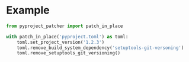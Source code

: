 <!-- markdownlint-configure-file { "MD041": { "level": 1 } } -->

# Example

```py
from pyproject_patcher import patch_in_place

with patch_in_place('pyproject.toml') as toml:
    toml.set_project_version('1.2.3')
    toml.remove_build_system_dependency('setuptools-git-versoning')
    toml.remove_setuptools_git_versioning()
```
